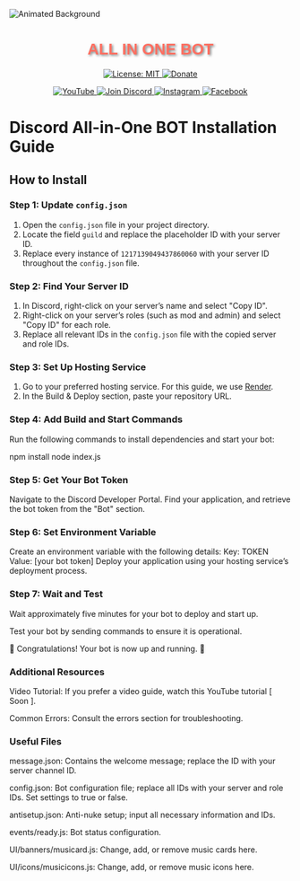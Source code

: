 ![Animated Background](https://i.imgur.com/ECZKmlO.gif)

<h1 align="center" style="font-family: Arial, sans-serif; color: #FF6F61; text-shadow: 2px 2px 4px rgba(0,0,0,0.5);">
  ALL IN ONE BOT
</h1>

<p align="center">
  <a href="https://opensource.org/licenses/MIT">
    <img src="https://img.shields.io/badge/License-MIT-blue?style=flat-square&logo=opensource"
      alt="License: MIT" />
  </a>

  <a href="https://www.paypal.me/@GlaceYT">
    <img src="https://img.shields.io/badge/Donate-PayPal-0079C1?style=flat-square&logo=paypal"
      alt="Donate" />
  </a>
</p>

<p align="center">
  <a href="https://www.youtube.com/channel/@GlaceYT">
    <img src="https://img.shields.io/badge/YouTube-Subscribe-red?style=flat-square&logo=youtube"
      alt="YouTube" />
  </a>

  <a href="https://discord.gg/xQF9f9yUEM">
    <img src="https://img.shields.io/badge/Discord-Join-blue?style=flat-square&logo=discord"
      alt="Join Discord" />
  </a>

  <a href="https://www.instagram.com/glaceytt">
    <img src="https://img.shields.io/badge/Instagram-Follow-E4405F?style=flat-square&logo=instagram"
      alt="Instagram" />
  </a>

  <a href="https://www.facebook.com/youulewd/">
    <img src="https://img.shields.io/badge/Facebook-Follow-1877F2?style=flat-square&logo=facebook"
      alt="Facebook" />
  </a>
</p>



# Discord All-in-One BOT Installation Guide

## How to Install

### Step 1: Update `config.json`

1. Open the `config.json` file in your project directory.
2. Locate the field `guild` and replace the placeholder ID with your server ID.
3. Replace every instance of `1217139049437860060` with your server ID throughout the `config.json` file.

### Step 2: Find Your Server ID

1. In Discord, right-click on your server’s name and select "Copy ID".
2. Right-click on your server’s roles (such as mod and admin) and select "Copy ID" for each role.
3. Replace all relevant IDs in the `config.json` file with the copied server and role IDs.

### Step 3: Set Up Hosting Service

1. Go to your preferred hosting service. For this guide, we use [Render](https://render.com/).
2. In the Build & Deploy section, paste your repository URL.


### Step 4: Add Build and Start Commands
 Run the following commands to install dependencies and start your bot:

   npm install
   node index.js

### Step 5: Get Your Bot Token
Navigate to the Discord Developer Portal.
Find your application, and retrieve the bot token from the "Bot" section.

### Step 6: Set Environment Variable
Create an environment variable with the following details:
Key: TOKEN
Value: [your bot token]
Deploy your application using your hosting service’s deployment process.

### Step 7: Wait and Test
Wait approximately five minutes for your bot to deploy and start up.

Test your bot by sending commands to ensure it is operational.

🎉 Congratulations! Your bot is now up and running. 🥳

### Additional Resources
Video Tutorial: If you prefer a video guide, watch this YouTube tutorial [ Soon ].

Common Errors: Consult the errors section for troubleshooting.

### Useful Files
message.json: Contains the welcome message; replace the ID with your server channel ID.

config.json: Bot configuration file; replace all IDs with your server and role IDs. Set settings to true or false.

antisetup.json: Anti-nuke setup; input all necessary information and IDs.

events/ready.js: Bot status configuration.

UI/banners/musicard.js: Change, add, or remove music cards here.

UI/icons/musicicons.js: Change, add, or remove music icons here.
